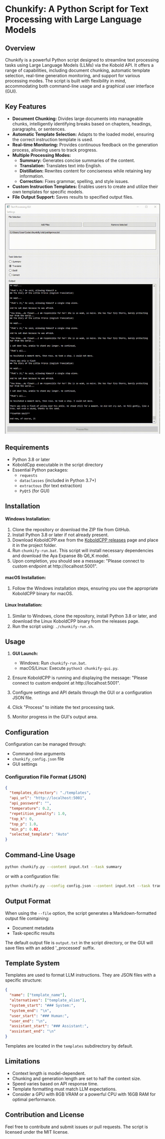# Chunkify: A Python Script for Text Processing with Large Language Models

## Overview

Chunkify is a powerful Python script designed to streamline text processing tasks using Large Language Models (LLMs) via the Kobold API. It offers a range of capabilities, including document chunking, automatic template selection, real-time generation monitoring, and support for various processing modes. The script is built with flexibility in mind, accommodating both command-line usage and a graphical user interface (GUI).

## Key Features

- **Document Chunking:** Divides large documents into manageable chunks, intelligently identifying breaks based on chapters, headings, paragraphs, or sentences.
- **Automatic Template Selection:** Adapts to the loaded model, ensuring the correct instruction template is used.
- **Real-time Monitoring:** Provides continuous feedback on the generation process, allowing users to track progress.
- **Multiple Processing Modes:**
  - **Summary:** Generates concise summaries of the content.
  - **Translation:** Translates text into English.
  - **Distillation:** Rewrites content for conciseness while retaining key information.
  - **Correction:** Fixes grammar, spelling, and style issues.
- **Custom Instruction Templates:** Enables users to create and utilize their own templates for specific models.
- **File Output Support:** Saves results to specified output files.

![Screenshot](chunkify_littleprince_translate.gif)

## Requirements

- Python 3.8 or later
- KoboldCpp executable in the script directory
- Essential Python packages:
  - `requests`
  - `dataclasses` (included in Python 3.7+)
  - `extractous` (for text extraction)
  - `PyQt5` (for GUI)

## Installation

#### Windows Installation:

1. Clone the repository or download the ZIP file from GitHub.
2. Install Python 3.8 or later if not already present.
3. Download KoboldCPP.exe from the [KoboldCPP releases](https://github.com/LostRuins/koboldcpp/releases) page and place it in the project folder.
4. Run `chunkify-run.bat`. This script will install necessary dependencies and download the Aya Expanse 8b Q6_K model.
5. Upon completion, you should see a message: "Please connect to custom endpoint at http://localhost:5001".

#### macOS Installation:

1. Follow the Windows installation steps, ensuring you use the appropriate KoboldCPP binary for macOS.

#### Linux Installation:

1. Similar to Windows, clone the repository, install Python 3.8 or later, and download the Linux KoboldCPP binary from the releases page.
2. Run the script using: `./chunkify-run.sh`.

## Usage

1. **GUI Launch:**
   - Windows: Run `chunkify-run.bat`.
   - macOS/Linux: Execute `python3 chunkify-gui.py`.

2. Ensure KoboldCPP is running and displaying the message: "Please connect to custom endpoint at http://localhost:5001".

3. Configure settings and API details through the GUI or a configuration JSON file.

4. Click "Process" to initiate the text processing task.

5. Monitor progress in the GUI's output area.

## Configuration

Configuration can be managed through:

- Command-line arguments
- `chunkify_config.json` file
- GUI settings

### Configuration File Format (JSON)

```json
{
  "templates_directory": "./templates",
  "api_url": "http://localhost:5001",
  "api_password": "",
  "temperature": 0.2,
  "repetition_penalty": 1.0,
  "top_k": 0,
  "top_p": 1.0,
  "min_p": 0.02,
  "selected_template": "Auto"
}
```

## Command-Line Usage

```bash
python chunkify.py --content input.txt --task summary
```

or with a configuration file:

```bash
python chunkify.py --config config.json --content input.txt --task translate
```

## Output Format

When using the `--file` option, the script generates a Markdown-formatted output file containing:

- Document metadata
- Task-specific results

The default output file is `output.txt` in the script directory, or the GUI will save files with an added '_processed' suffix.

## Template System

Templates are used to format LLM instructions. They are JSON files with a specific structure:

```json
{
  "name": ["template_name"],
  "alternatives": ["template_alias"],
  "system_start": "### System:",
  "system_end": "\n",
  "user_start": "### Human:",
  "user_end": "\n",
  "assistant_start": "### Assistant:",
  "assistant_end": "\n"
}
```

Templates are located in the `templates` subdirectory by default.

## Limitations

- Context length is model-dependent.
- Chunking and generation length are set to half the context size.
- Speed varies based on API response time.
- Template formatting must match LLM expectations.
- Consider a GPU with 8GB VRAM or a powerful CPU with 16GB RAM for optimal performance.

## Contribution and License

Feel free to contribute and submit issues or pull requests. The script is licensed under the MIT license.

